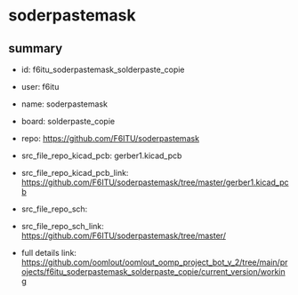 # soderpastemask
 
## summary 
* id: f6itu_soderpastemask_solderpaste_copie
* user: f6itu
* name: soderpastemask
* board: solderpaste_copie
* repo: https://github.com/F6ITU/soderpastemask
* src_file_repo_kicad_pcb: gerber1.kicad_pcb
* src_file_repo_kicad_pcb_link: https://github.com/F6ITU/soderpastemask/tree/master/gerber1.kicad_pcb


* src_file_repo_sch: 
* src_file_repo_sch_link: https://github.com/F6ITU/soderpastemask/tree/master/
* full details link: https://github.com/oomlout/oomlout_oomp_project_bot_v_2/tree/main/projects/f6itu_soderpastemask_solderpaste_copie/current_version/working  







